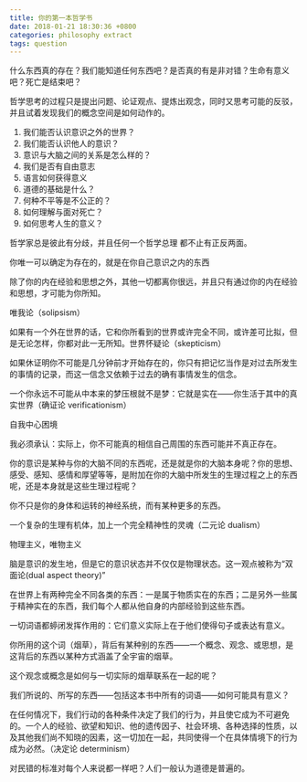 ```yaml
---
title: 你的第一本哲学书
date: 2018-01-21 18:30:36 +0800
categories: philosophy extract
tags: question
---
```



什么东西真的存在？我们能知道任何东西吧？是否真的有是非对错？生命有意义吧？死亡是结束吧？
<!-- more -->

哲学思考的过程只是提出问题、论证观点、提炼出观念，同时又思考可能的反驳，并且试着发现我们的概念空间是如何动作的。

1. 我们能否认识意识之外的世界？
2. 我们能否认识他人的意识？
3. 意识与大脑之间的关系是怎么样的？
4. 我们是否有自由意志
5. 语言如何获得意义
6. 道德的基础是什么？
7. 何种不平等是不公正的？
8. 如何理解与面对死亡？
9. 如何思考人生的意义？

哲学家总是彼此有分歧，并且任何一个哲学总理 都不止有正反两面。

你唯一可以确定为存在的，就是在你自己意识之内的东西

除了你的内在经验和思想之外，其他一切都离你很远，并且只有通过你的内在经验和思想，才可能为你所知。

唯我论（solipsism）

如果有一个外在世界的话，它和你所看到的世界或许完全不同，或许差可比拟，但是无论怎样，你都对此一无所知。世界怀疑论（skepticism）

如果休证明你不可能是几分钟前才开始存在的，你只有把记忆当作是对过去所发生的事情的记录，而这一信念又依赖于过去的确有事情发生的信念。

一个你永远不可能从中本来的梦压根就不是梦：它就是实在——你生活于其中的真实世界（确证论 verificationism）

自我中心困境

我必须承认：实际上，你不可能真的相信自己周围的东西可能并不真正存在。

你的意识是某种与你的大脑不同的东西呢，还是就是你的大脑本身呢？你的思想、感受、感知、感情和厚望等等，是附加在你的大脑中所发生的生理过程之上的东西呢，还是本身就是这些生理过程呢？

你不只是你的身体和运转的神经系统，而有某种更多的东西。

一个复杂的生理有机体，加上一个完全精神性的灵魂（二元论 dualism）

物理主义，唯物主义

脑是意识的发生地，但是它的意识状态并不仅仅是物理状态。这一观点被称为“双面论(dual aspect theory)”

在世界上有两种完全不同各类的东西：一是属于物质实在的东西；二是另外一些属于精神实在的东西，我们每个人都从他自身的内部经验到这些东西。

一切词语都蝏闭发挥作用的：它们意义实际上在于他们使得句子或表达有意义。

你所用的这个词（烟草），背后有某种别的东西——一个概念、观念、或思想，是这背后的东西以某种方式涵盖了全宇宙的烟草。

这个观念或概念是如何与一切实际的烟草联系在一起的呢？

我们所说的、所写的东西——包括这本书中所有的词语——如何可能具有意义？

在任何情况下，我们行动的各种条件决定了我们的行为，并且使它成为不可避免的。一个人的经验、欲望和知识、他的遗传因子、社会环境、各种选择的性质，以及其他我们尚不知晓的因素，这一切加在一起，共同使得一个在具体情境下的行为成为必然。（决定论 determinism）

对民错的标准对每个人来说都一样吧？人们一般认为道德是普遍的。




